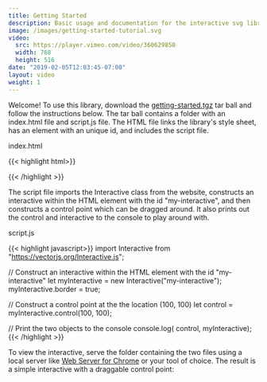 ```yaml
---
title: Getting Started
description: Basic usage and documentation for the interactive svg library. Explains how to build a simple interactive and embed it in the browser.
image: /images/getting-started-tutorial.svg
video:
  src: https://player.vimeo.com/video/360629850
  width: 768
  height: 516
date: "2019-02-05T12:03:45-07:00"
layout: video
weight: 1
---
```


Welcome! To use this library, download the <a href="/getting-started.tgz" download>getting-started.tgz</a> tar ball and follow the instructions below. The tar ball contains a folder with an index.html file and script.js file. The HTML file links the library's style sheet, has an element with an unique id, and includes the script file.

<div class="filename">index.html</div>

{{< highlight html>}}
<!DOCTYPE html>
<html lang="en" dir="ltr">
  <head>
    <meta charset="utf-8">
    <title>Getting Started</title>
    <link rel="stylesheet" href="https://vectorjs.org/library.css">
  </head>
  <body>
    <div id="my-interactive"></div>
    <script type="module" src="script.js"></script>
  </body>
</html>
{{< /highlight >}}

The script file imports the Interactive class from the website, constructs an interactive within the HTML element with the id "my-interactive", and then constructs a control point which can be dragged around. It also prints out the control and interactive to the console to play around with.

<div class="filename">script.js</div>

{{< highlight javascript>}}
import Interactive from "https://vectorjs.org/Interactive.js";

// Construct an interactive within the HTML element with the id "my-interactive"
let myInteractive = new Interactive("my-interactive");
myInteractive.border = true;

// Construct a control point at the the location (100, 100)
let control = myInteractive.control(100, 100);

// Print the two objects to the console
console.log( control, myInteractive);
{{< /highlight >}}

To view the interactive, serve the folder containing the two files using a local server like <a href="https://chrome.google.com/webstore/detail/web-server-for-chrome/ofhbbkphhbklhfoeikjpcbhemlocgigb?hl=en" target="_blank" rel="noopener">Web Server for Chrome</a> or your tool of choice. The result is a simple interactive with a draggable control point:

<img src="/images/getting-started.svg" alt="">

